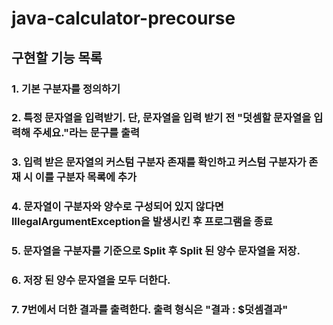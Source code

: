 # java-calculator-precourse

## 구현할 기능 목록

### 1. 기본 구분자를 정의하기
### 2. 특정 문자열을 입력받기. 단, 문자열을 입력 받기 전 "덧셈할 문자열을 입력해 주세요."라는 문구를 출력
### 3. 입력 받은 문자열의 **커스텀 구분자** 존재를 확인하고 **커스텀 구분자**가 존재 시 이를 구분자 목록에 추가
### 4. 문자열이 구분자와 양수로 구성되어 있지 않다면 IllegalArgumentException을 발생시킨 후 프로그램을 종료
### 5. 문자열을 구분자를 기준으로 Split 후 Split 된 양수 문자열을 저장.
### 6. 저장 된 양수 문자열을 모두 더한다.
### 7. 7번에서 더한 결과를 출력한다. 출력 형식은 "결과 : $덧셈결과"